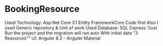 # BookingResource
Used Technology: Asp.Net Core 3.1
Entity FrameworkCore Code first
Also I used Generic repository & Unit of work
Used Database: SQL Express "Just Run the project and the migration will run auto With initial data "3 Resources""
UI: Anguler 8.2 - Anguler Material


